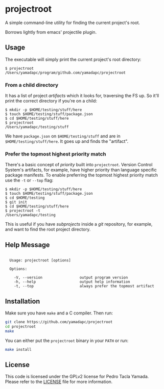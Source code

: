 # projectroot
A simple command-line utility for finding the current project's root.

Borrows lightly from emacs' projectile plugin.

## Usage
The executable will simply print the current project's root directory:
```
$ projectroot
/Users/yamadapc/program/github.com/yamadapc/projectroot
```

### From a child directory
It has a list of project _artifacts_ which it looks for, traversing the FS up.
So it'll print the correct directory if you're on a child:
```
$ mkdir -p $HOME/testing/stuff/here
$ touch $HOME/testing/stuff/package.json
$ cd $HOME/testing/stuff/here
$ projectroot
/Users/yamadapc/testing/stuff
```
We have `package.json` on `$HOME/testing/stuff` and are in
`$HOME/testing/stuff/here`. It goes up and finds the "artifact".

### Prefer the topmost highest priority match
There's a basic concept of *priority* built into `projectroot`. Version Control
System's artifacts, for example, have higher priority than language specific
package manifests. To enable preferring the topmost highest priority match use
the `-t` or `--top` flag:
```
$ mkdir -p $HOME/testing/stuff/here
$ touch $HOME/testing/stuff/package.json
$ cd $HOME/testing
$ git init
$ cd $HOME/testing/stuff/here
$ projectroot -t
/Users/yamadapc/testing
```

This is useful if you have *subprojects* inside a *git* repository, for example,
and want to find the root project directory.

## Help Message
```

  Usage: projectroot [options]

  Options:

    -V, --version                 output program version
    -h, --help                    output help information
    -t, --top                     always prefer the topmost artifact

```

## Installation
Make sure you have `make` and a C compiler. Then run:
```bash
git clone https://github.com/yamadapc/projectroot
cd projectroot
make
```

You can either put the `projectroot` binary in your `PATH` or run:
```bash
make install
```

## License
This code is licensed under the GPLv2 license for Pedro Tacla Yamada. Please
refer to the [LICENSE](/LICENSE) file for more information.
